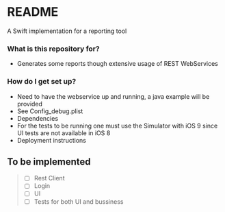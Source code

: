 # README #

A Swift implementation for a reporting tool 

### What is this repository for? ###

* Generates some reports though extensive usage of REST WebServices 

### How do I get set up? ###

* Need to have the webservice up and running, a java example will be provided
* See Config_debug.plist
* Dependencies
* For the tests to be running one must use the Simulator with iOS 9 since UI tests are not available in iOS 8
* Deployment instructions


## To be implemented

>- [ ] Rest Client
>- [ ] Login
>- [ ] UI
>- [ ] Tests for both UI and bussiness